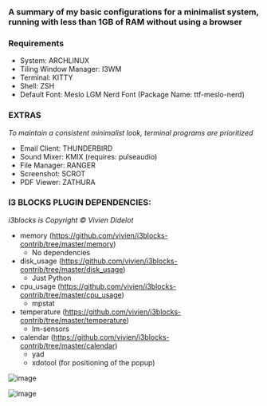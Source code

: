 ### A summary of my basic configurations for a minimalist system, running with less than 1GB of RAM without using a browser

### Requirements
- System: ARCHLINUX
- Tiling Window Manager: I3WM
- Terminal: KITTY
- Shell: ZSH
- Default Font: Meslo LGM Nerd Font (Package Name: ttf-meslo-nerd)

### EXTRAS
*To maintain a consistent minimalist look, terminal programs are prioritized*
- Email Client: THUNDERBIRD
- Sound Mixer: KMIX (requires: pulseaudio)
- File Manager: RANGER
- Screenshot: SCROT
- PDF Viewer: ZATHURA

### I3 BLOCKS PLUGIN DEPENDENCIES:
*i3blocks is Copyright © Vivien Didelot*
  - memory (https://github.com/vivien/i3blocks-contrib/tree/master/memory)
    * No dependencies
  - disk_usage (https://github.com/vivien/i3blocks-contrib/tree/master/disk_usage)
    * Just Python
  - cpu_usage (https://github.com/vivien/i3blocks-contrib/tree/master/cpu_usage)
    * mpstat
  - temperature (https://github.com/vivien/i3blocks-contrib/tree/master/temperature)
    * lm-sensors
  - calendar (https://github.com/vivien/i3blocks-contrib/tree/master/calendar)
    * yad
    * xdotool (for positioning of the popup)

![image](https://github.com/levirenato/dotfiles/assets/84652664/be15aa6a-309a-4d96-873b-164e416b9c51)

![image](https://github.com/levirenato/dotfiles/assets/84652664/325c576b-6c92-43dd-bcf4-1060f7c1d6ec)


